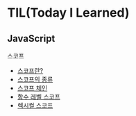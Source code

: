 # TIL(Today I Learned)
## JavaScript
스코프
* [스코프란?](https://github.com/5nam/TIL/blob/master/JavaScript/%EC%8A%A4%EC%BD%94%ED%94%84(Scope)/1.%20%EC%8A%A4%EC%BD%94%ED%94%84%EB%9E%80%3F.md)
* [스코프의 종류](https://github.com/5nam/TIL/blob/master/JavaScript/%EC%8A%A4%EC%BD%94%ED%94%84(Scope)/2.%20%EC%8A%A4%EC%BD%94%ED%94%84%EC%9D%98%20%EC%A2%85%EB%A5%98.md)
* [스코프 체인](https://github.com/5nam/TIL/blob/master/JavaScript/%EC%8A%A4%EC%BD%94%ED%94%84(Scope)/3.%20%EC%8A%A4%EC%BD%94%ED%94%84%20%EC%B2%B4%EC%9D%B8.md)
* [함수 레벨 스코프](https://github.com/5nam/TIL/blob/master/JavaScript/%EC%8A%A4%EC%BD%94%ED%94%84(Scope)/4.%20%ED%95%A8%EC%88%98%20%EB%A0%88%EB%B2%A8%20%EC%8A%A4%EC%BD%94%ED%94%84.md)
* [렉시컬 스코프](https://github.com/5nam/TIL/blob/master/JavaScript/%EC%8A%A4%EC%BD%94%ED%94%84(Scope)/5.%20%EB%A0%89%EC%8B%9C%EC%BB%AC%20%EC%8A%A4%EC%BD%94%ED%94%84.md)
